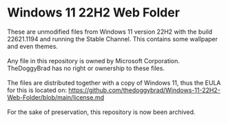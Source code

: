 # Windows 11 22H2 Web Folder
These are unmodified files from Windows 11 version 22H2 with the build 22621.1194 and running the Stable Channel. This contains some wallpaper and even themes.
<br>
<br>
Any file in this repository is owned by Microsoft Corporation. TheDoggyBrad has no right or ownership to these files.
<br>
<br>
The files are distributed together with a copy of Windows 11, thus the EULA for this is located on: https://github.com/thedoggybrad/Windows-11-22H2-Web-Folder/blob/main/license.md
<br>
<br>
For the sake of preservation, this repository is now been archived.
